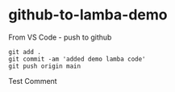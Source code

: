 # github-to-lamba-demo

From VS Code - push to github
```
git add .
git commit -am 'added demo lamba code'
git push origin main
```


Test Comment